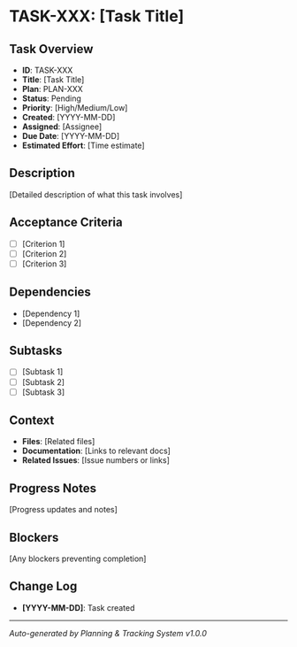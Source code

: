 # TASK-XXX: [Task Title]

## Task Overview
- **ID**: TASK-XXX
- **Title**: [Task Title]
- **Plan**: PLAN-XXX
- **Status**: Pending
- **Priority**: [High/Medium/Low]
- **Created**: [YYYY-MM-DD]
- **Assigned**: [Assignee]
- **Due Date**: [YYYY-MM-DD]
- **Estimated Effort**: [Time estimate]

## Description
[Detailed description of what this task involves]

## Acceptance Criteria
- [ ] [Criterion 1]
- [ ] [Criterion 2]
- [ ] [Criterion 3]

## Dependencies
- [Dependency 1]
- [Dependency 2]

## Subtasks
- [ ] [Subtask 1]
- [ ] [Subtask 2]
- [ ] [Subtask 3]

## Context
- **Files**: [Related files]
- **Documentation**: [Links to relevant docs]
- **Related Issues**: [Issue numbers or links]

## Progress Notes
[Progress updates and notes]

## Blockers
[Any blockers preventing completion]

## Change Log
- **[YYYY-MM-DD]**: Task created

---
*Auto-generated by Planning & Tracking System v1.0.0*